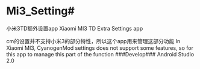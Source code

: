# Mi3_Setting#
小米3TD额外设置app
Xiaomi MI3 TD Extra Settings app

cm的设置并不支持小米3的部分特性，所以这个app用来管理这部分功能
In Xiaomi MI3, CyanogenMod settings does not support some features, so for this app to manage this part of the function
###Develop###
Android Studio 2.0
